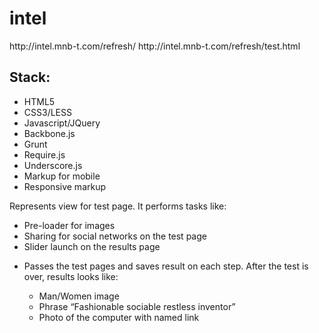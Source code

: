 <h1>intel</h1>
http://intel.mnb-t.com/refresh/
http://intel.mnb-t.com/refresh/test.html

<h2>Stack:</h2>
<ul>
	<li>HTML5</li>
	<li>CSS3/LESS</li>
	<li>Javascript/JQuery</li>
	<li>Backbone.js</li>
	<li>Grunt</li>
	<li>Require.js</li>
	<li>Underscore.js</li>
	<li>Markup for mobile</li>
	<li>Responsive markup</li>
</ul>
<p>
	Represents view for test page. It performs tasks like:
    <ul>
    	<li>Pre-loader for images</li>
    	<li>Sharing for social networks on the test page</li>
    	<li>Slider launch on the results page</li>
    	<li>
    	 	<p>Passes the test pages and saves result on each step. After the test is over, results looks like:</p>
    		<ul>
    			<li>Man/Women image</li>
    			<li>Phrase “Fashionable sociable restless inventor”</li>
    			<li>Photo of the computer with named link</li>
    		</ul>
    	</li>
    </ul>
</p>